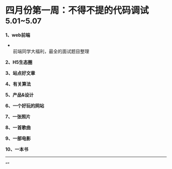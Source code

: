 
# 四月份第一周：不得不提的代码调试  <small>5.01~5.07</small>

__1、web前端__    
    
- []()   
 前端同学大福利，最全的面试题目整理
 
__2、H5生态圈__      

 
__3、站点好文章__    


__4、有关算法__     


__5、产品&设计__        


__6、一个好玩的网站__


__7、一张照片__   
 

__8、一首歌曲__  


__9、一部电影__   
 

__10、一本书__ 



-------------------

“”

